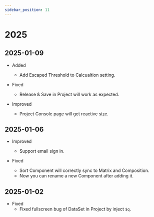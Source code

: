 ```yaml
---
sidebar_position: 11
---
```


# 2025

<!-- # TODO
- plot inflow target and component
- table data request become section
- infinitie loading table data
- Finished the Uncertainty/Estimation plotting
- Add task to simpo

uncertainty result can set the best 10% NSE lower boundary and high boundary
-  -->

## 2025-01-09

- Added

  - Add Escaped Threshold to Calcualtion setting.

- Fixed

  - Release & Save in Project will work as expected.

- Improved

  - Project Console page will get reactive size.

## 2025-01-06

- Improved

  - Support email sign in.

- Fixed
  - Sort Component will correctly sync to Matrix and Composition.
  - Now you can rename a new Component after adding it.

## 2025-01-02

- Fixed
  - Fixed fullscreen bug of DataSet in Project by inject `$q`.
